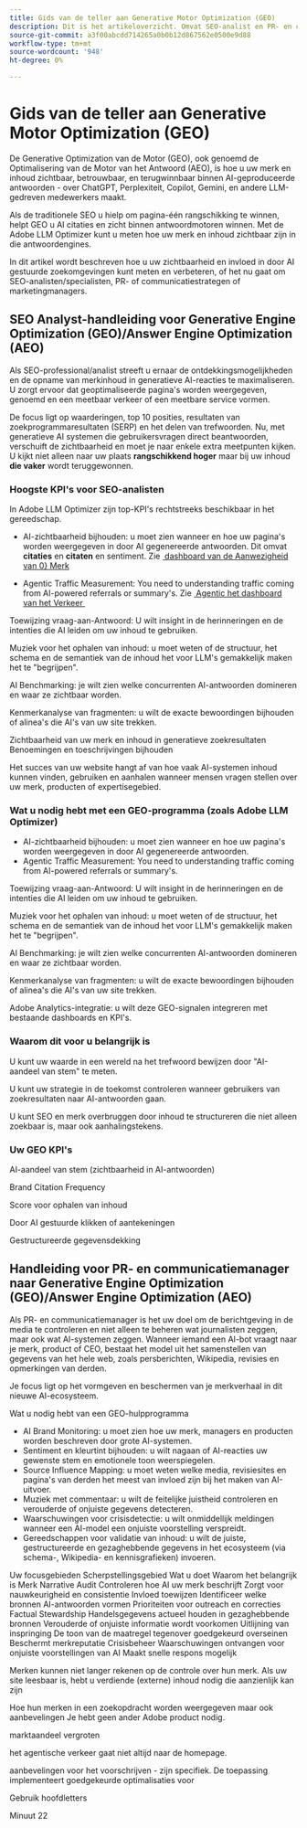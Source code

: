 ```yaml
---
title: Gids van de teller aan Generative Motor Optimization (GEO)
description: Dit is het artikeloverzicht. Omvat SEO-analist en PR- en communicatiemanager
source-git-commit: a3f00abcdd714265a0b0b12d867562e0500e9d88
workflow-type: tm+mt
source-wordcount: '948'
ht-degree: 0%

---
```



# Gids van de teller aan Generative Motor Optimization (GEO)

De Generative Optimization van de Motor (GEO), ook genoemd de Optimalisering van de Motor van het Antwoord (AEO), is hoe u uw merk en inhoud zichtbaar, betrouwbaar, en terugwinnbaar binnen AI-geproduceerde antwoorden - over ChatGPT, Perplexiteit, Copilot, Gemini, en andere LLM-gedreven medewerkers maakt.

Als de traditionele SEO u hielp om pagina-één rangschikking te winnen, helpt GEO u AI citaties en zicht binnen antwoordmotoren winnen. Met de Adobe LLM Optimizer kunt u meten hoe uw merk en inhoud zichtbaar zijn in die antwoordengines.

In dit artikel wordt beschreven hoe u uw zichtbaarheid en invloed in door AI gestuurde zoekomgevingen kunt meten en verbeteren, of het nu gaat om SEO-analisten/specialisten, PR- of communicatiestrategen of marketingmanagers.


<!-- brands enhance their visibility, accuracy, and influence in AI-driven search environments. It provides insights into brand presence in AI-generated answers, offers prescriptive content recommendations, and automates optimization fixes -->

<!-- Alva - don't forget to add to TOC -->

<!-- ## How GEO is changing your world

May remove this - Traditional SEO focuses on rankings in Google SERPs and GEO shifts focus to visibility within AI-generated answers and citation frequency.

Think about semantic visibility and retrieval relevance - not just keyword rankings. -->

## SEO Analyst-handleiding voor Generative Engine Optimization (GEO)/Answer Engine Optimization (AEO)

Als SEO-professional/analist streeft u ernaar de ontdekkingsmogelijkheden en de opname van merkinhoud in generatieve AI-reacties te maximaliseren. U zorgt ervoor dat geoptimaliseerde pagina&#39;s worden weergegeven, genoemd en een meetbaar verkeer of een meetbare service vormen.

De focus ligt op waarderingen, top 10 posities, resultaten van zoekprogrammaresultaten (SERP) en het delen van trefwoorden. Nu, met generatieve AI systemen die gebruikersvragen direct beantwoorden, verschuift de zichtbaarheid en moet je naar enkele extra meetpunten kijken. U kijkt niet alleen naar uw plaats **rangschikkend hoger** maar bij uw inhoud **die vaker** wordt teruggewonnen.

### Hoogste KPI&#39;s voor SEO-analisten

In Adobe LLM Optimizer zijn top-KPI&#39;s rechtstreeks beschikbaar in het gereedschap.

* AI-zichtbaarheid bijhouden: u moet zien wanneer en hoe uw pagina&#39;s worden weergegeven in door AI gegenereerde antwoorden. Dit omvat **citaties** en **citaten** en sentiment. Zie [&#x200B; dashboard van de Aanwezigheid van 0&rbrace; Merk](/help/dashboards/brand-presence.md)

* Agentic Traffic Measurement: You need to understanding traffic coming from AI-powered referrals or summary&#39;s. Zie [&#x200B; Agentic het dashboard van het Verkeer &#x200B;](/help/dashboards/agentic-traffic.md)

<!-- Not sure llm optimizer has all these - remove those not relevant-->

Toewijzing vraag-aan-Antwoord: U wilt insight in de herinneringen en de intenties die AI leiden om uw inhoud te gebruiken.

Muziek voor het ophalen van inhoud: u moet weten of de structuur, het schema en de semantiek van de inhoud het voor LLM&#39;s gemakkelijk maken het te &quot;begrijpen&quot;.

AI Benchmarking: je wilt zien welke concurrenten AI-antwoorden domineren en waar ze zichtbaar worden.

Kenmerkanalyse van fragmenten: u wilt de exacte bewoordingen bijhouden of alinea&#39;s die AI&#39;s van uw site trekken.


Zichtbaarheid van uw merk en inhoud in generatieve zoekresultaten
Benoemingen en toeschrijvingen bijhouden

Het succes van uw website hangt af van hoe vaak AI-systemen inhoud kunnen vinden, gebruiken en aanhalen wanneer mensen vragen stellen over uw merk, producten of expertisegebied.

### Wat u nodig hebt met een GEO-programma (zoals Adobe LLM Optimizer)

* AI-zichtbaarheid bijhouden: u moet zien wanneer en hoe uw pagina&#39;s worden weergegeven in door AI gegenereerde antwoorden.
* Agentic Traffic Measurement: You need to understanding traffic coming from AI-powered referrals or summary&#39;s.

Toewijzing vraag-aan-Antwoord: U wilt insight in de herinneringen en de intenties die AI leiden om uw inhoud te gebruiken.

Muziek voor het ophalen van inhoud: u moet weten of de structuur, het schema en de semantiek van de inhoud het voor LLM&#39;s gemakkelijk maken het te &quot;begrijpen&quot;.

AI Benchmarking: je wilt zien welke concurrenten AI-antwoorden domineren en waar ze zichtbaar worden.

Kenmerkanalyse van fragmenten: u wilt de exacte bewoordingen bijhouden of alinea&#39;s die AI&#39;s van uw site trekken.


Adobe Analytics-integratie: u wilt deze GEO-signalen integreren met bestaande dashboards en KPI&#39;s.

### Waarom dit voor u belangrijk is

U kunt uw waarde in een wereld na het trefwoord bewijzen door &quot;AI-aandeel van stem&quot; te meten.

U kunt uw strategie in de toekomst controleren wanneer gebruikers van zoekresultaten naar AI-antwoorden gaan.

U kunt SEO en merk overbruggen door inhoud te structureren die niet alleen zoekbaar is, maar ook aanhalingstekens.

### Uw GEO KPI&#39;s

AI-aandeel van stem (zichtbaarheid in AI-antwoorden)

Brand Citation Frequency

Score voor ophalen van inhoud

Door AI gestuurde klikken of aantekeningen

Gestructureerde gegevensdekking

## Handleiding voor PR- en communicatiemanager naar Generative Engine Optimization (GEO)/Answer Engine Optimization (AEO)

Als PR- en communicatiemanager is het uw doel om de berichtgeving in de media te controleren en niet alleen te beheren wat journalisten zeggen, maar ook wat AI-systemen zeggen. Wanneer iemand een AI-bot vraagt naar je merk, product of CEO, bestaat het model uit het samenstellen van gegevens van het hele web, zoals persberichten, Wikipedia, revisies en opmerkingen van derden.

Je focus ligt op het vormgeven en beschermen van je merkverhaal in dit nieuwe AI-ecosysteem.

Wat u nodig hebt van een GEO-hulpprogramma

* AI Brand Monitoring: u moet zien hoe uw merk, managers en producten worden beschreven door grote AI-systemen.
* Sentiment en kleurtint bijhouden: u wilt nagaan of AI-reacties uw gewenste stem en emotionele toon weerspiegelen.
* Source Influence Mapping: u moet weten welke media, revisiesites en pagina&#39;s van derden het meest van invloed zijn bij het maken van AI-uitvoer.
* Muziek met commentaar: u wilt de feitelijke juistheid controleren en verouderde of onjuiste gegevens detecteren.
* Waarschuwingen voor crisisdetectie: u wilt onmiddellijk meldingen wanneer een AI-model een onjuiste voorstelling verspreidt.
* Gereedschappen voor validatie van inhoud: u wilt de juiste, gestructureerde en gezaghebbende gegevens in het ecosysteem (via schema-, Wikipedia- en kennisgrafieken) invoeren.

Uw focusgebieden
Scherpstellingsgebied    Wat u doet    Waarom het belangrijk is
Merk Narrative Audit    Controleren hoe AI uw merk beschrijft    Zorgt voor nauwkeurigheid en consistentie
Invloed toewijzen    Identificeer welke bronnen AI-antwoorden vormen    Prioriteiten voor outreach en correcties
Factual Stewardship    Handelsgegevens actueel houden in gezaghebbende bronnen    Verouderde of onjuiste informatie wordt voorkomen
Uitlijning van inspringing    De toon van de maatregel tegenover goedgekeurd overseinen    Beschermt merkreputatie
Crisisbeheer    Waarschuwingen ontvangen voor onjuiste voorstellingen van AI    Maakt snelle respons mogelijk

Merken kunnen niet langer rekenen op de controle over hun merk. Als uw site leesbaar is, hebt u verdiende (externe) inhoud nodig die aanzienlijk kan zijn

<!-- Add table and also the PR and Comm manager mission and Marketing manager mission (see chatgpt and copilot-->

Hoe hun merken in een zoekopdracht worden weergegeven
maar ook aanbevelingen
Je hebt geen ander Adobe product nodig.

marktaandeel vergroten

het agentische verkeer gaat niet altijd naar de homepage.

aanbevelingen voor het voorschrijven - zijn specifiek. De toepassing implementeert goedgekeurde optimalisaties voor

Gebruik hoofdletters

Minuut 22






